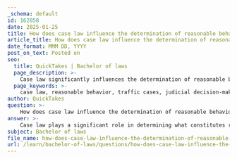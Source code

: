 ```yaml
---
_schema: default
id: 162858
date: 2025-01-25
title: How does case law influence the determination of reasonable behavior in traffic cases?
article_title: How does case law influence the determination of reasonable behavior in traffic cases?
date_format: MMM DD, YYYY
post_on_text: Posted on
seo:
  title: QuickTakes | Bachelor of laws
  page_description: >-
    Case law significantly influences the determination of reasonable behavior in traffic cases by establishing precedents that guide judicial decision-making, defining legal standards, interpreting statutes, and balancing public safety with individual rights.
  page_keywords: >-
    case law, reasonable behavior, traffic cases, judicial decision-making, legal standards, public safety, individual rights, traffic regulations, common law, statutory interpretation, judicial reasoning, legal precedents, benchmarks for acceptable behavior
author: QuickTakes
question: >-
    How does case law influence the determination of reasonable behavior in traffic cases?
answer: >-
    Case law plays a significant role in determining what constitutes reasonable behavior in traffic cases by establishing precedents that guide judicial decision-making. The concept of reasonable behavior is often assessed through the lens of what a typical person would consider acceptable under similar circumstances, which is influenced by previous court rulings.\n\n1. **Defining Reasonableness**: Courts often look to past cases to define what is considered "reasonable" behavior in traffic situations. For instance, the duration and context of an obstruction on a roadway can be evaluated based on prior rulings. If a small, brief obstruction (like two friends chatting for a few seconds) is deemed reasonable, then larger, prolonged obstructions (like a group of friends blocking traffic for hours) may not be considered reasonable. This illustrates how case law helps establish a standard for acceptable behavior on the roads.\n\n2. **Common Law and Statutory Interpretation**: Case law can also influence the interpretation of statutes related to traffic regulations. Courts may apply common law principles to traffic cases, which can help clarify the legal duties of drivers and pedestrians. For example, under Georgia case law, the same principles apply to automobile use and the family car doctrine, which can affect liability in accidents involving family members.\n\n3. **Judicial Reasoning**: Courts often rely on statistical evidence and prior case outcomes to assess the reasonableness of actions taken by drivers. For instance, if a court finds that the statistical evidence regarding traffic safety is insufficient to justify a specific regulation, it may influence how future cases are decided regarding similar traffic safety measures.\n\n4. **Balancing Public Safety and Individual Rights**: Case law also reflects the balance between public safety and individual rights. For example, in cases involving impaired driving, courts may allow for certain invasions of privacy (like sobriety checkpoints) if they are deemed necessary for maintaining public safety. This reflects a judicial understanding that while individual rights are important, they may be limited in the interest of protecting the community.\n\n5. **Legal Standards of Care**: The determination of reasonable behavior is closely tied to the legal standards of care expected from drivers. Courts assess whether a driver's actions align with what a reasonable person would do in similar circumstances. This assessment is often informed by previous rulings that establish benchmarks for acceptable driving behavior.\n\nIn summary, case law significantly influences the determination of reasonable behavior in traffic cases by providing a framework for interpreting legal standards, defining acceptable conduct, and balancing public safety with individual rights. The precedents set by previous rulings guide courts in making consistent and fair decisions in traffic-related legal matters.
subject: Bachelor of laws
file_name: how-does-case-law-influence-the-determination-of-reasonable-behavior-in-traffic-cases.md
url: /learn/bachelor-of-laws/questions/how-does-case-law-influence-the-determination-of-reasonable-behavior-in-traffic-cases
---
```


&nbsp;
